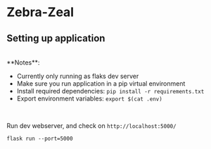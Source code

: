 # Zebra-Zeal



## Setting up application
<br/>
**Notes**:

* Currently only running as flaks dev server
* Make sure you run application in a pip virtual environment
* Install required dependencies: `pip install -r requirements.txt`
* Export environment variables: `export $(cat .env)`
<br/>

Run dev webserver, and check on `http://localhost:5000/`
```
flask run --port=5000
```
